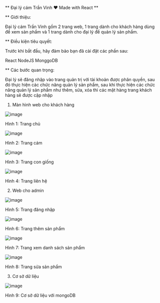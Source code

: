 ** Đại lý cám Trần Vinh ❤️ Made with React **

** Giới thiệu:

Đại lý cám Trần Vinh gồm 2 trang web, 1 trang dành cho khách hàng dùng để xem sản phẩm và 1 trang dành cho đại lý để quản lý sản phẩm.

** Điều kiện tiêu quyết:

Trước khi bắt đầu, hãy đảm bảo bạn đã cài đặt các phần sau:

React
NodeJS
MonggoDB

** Các bước quan trọng:

Đại lý sẽ đăng nhập vào trang quản trị với tài khoản được phân quyền, sau đó thực hiện các chức năng quản lý sản phẩm,
sau khi thực hiện các chức năng quản lý sản phẩm như thêm, sửa, xóa thì các mặt hàng trang khách hàng sẽ được cập nhập

1. Màn hình web cho khách hàng

 ![image](https://github.com/user-attachments/assets/e037ecd3-e130-4670-938b-5c881702c0e1)

Hình 1: Trang chủ

![image](https://github.com/user-attachments/assets/ad36e294-e0e3-4be1-a6d3-d7c96f100419)

Hình 2: Trang cám

 ![image](https://github.com/user-attachments/assets/be286737-9a04-4e22-b9ef-cb0b83adaacb)
 
Hình 3: Trang con giống

 ![image](https://github.com/user-attachments/assets/3369a18d-6588-44dd-9523-db72208504a4)
 
Hình 4: Trang liên hệ

2.	Web cho admin
   
 ![image](https://github.com/user-attachments/assets/cc19ada0-4948-4bf5-bb4c-4e51ae52c1f1)
 
Hình 5: Trang đăng nhập

 ![image](https://github.com/user-attachments/assets/27fd56c7-34be-4731-868a-a50226c49a8f)
 
Hình 6: Trang thêm sản phẩm

 ![image](https://github.com/user-attachments/assets/98f9be53-a6ba-4fb3-b641-2500a5d64abd)
 
Hình 7: Trang xem danh sách sản phẩm

 ![image](https://github.com/user-attachments/assets/64d8cb76-dc97-4686-8563-499271587cd3)
 
Hình 8: Trang sửa sản phẩm

3.	Cơ sở dữ liệu
   
 ![image](https://github.com/user-attachments/assets/4824b2c6-0fb4-460b-94dd-68760ff26f91)
 
Hình 9: Cơ sở dữ liệu với mongoDB
